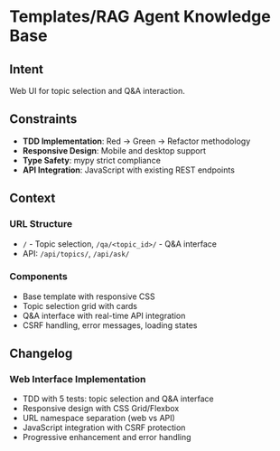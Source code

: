 # Templates/RAG Agent Knowledge Base

## Intent

Web UI for topic selection and Q&A interaction.

## Constraints

- **TDD Implementation**: Red → Green → Refactor methodology
- **Responsive Design**: Mobile and desktop support
- **Type Safety**: mypy strict compliance
- **API Integration**: JavaScript with existing REST endpoints

## Context

### URL Structure
- `/` - Topic selection, `/qa/<topic_id>/` - Q&A interface
- API: `/api/topics/`, `/api/ask/`

### Components
- Base template with responsive CSS
- Topic selection grid with cards
- Q&A interface with real-time API integration
- CSRF handling, error messages, loading states

## Changelog

### Web Interface Implementation
- TDD with 5 tests: topic selection and Q&A interface
- Responsive design with CSS Grid/Flexbox
- URL namespace separation (web vs API)
- JavaScript integration with CSRF protection
- Progressive enhancement and error handling
